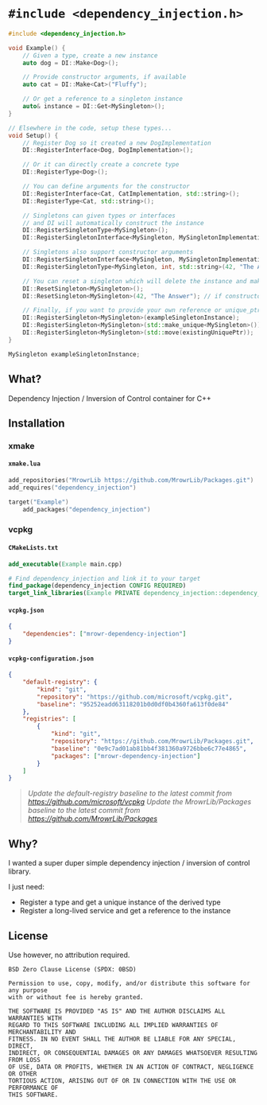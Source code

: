 # `#include <dependency_injection.h>`

```cpp
#include <dependency_injection.h>

void Example() {
    // Given a type, create a new instance
    auto dog = DI::Make<Dog>();

    // Provide constructor arguments, if available
    auto cat = DI::Make<Cat>("Fluffy");

    // Or get a reference to a singleton instance
    auto& instance = DI::Get<MySingleton>();
}

// Elsewhere in the code, setup these types...
void Setup() {
    // Register Dog so it created a new DogImplementation
    DI::RegisterInterface<Dog, DogImplementation>();

    // Or it can directly create a concrete type
    DI::RegisterType<Dog>();

    // You can define arguments for the constructor
    DI::RegisterInterface<Cat, CatImplementation, std::string>();
    DI::RegisterType<Cat, std::string>();

    // Singletons can given types or interfaces
    // and DI will automatically construct the instance
    DI::RegisterSingletonType<MySingleton>();
    DI::RegisterSingletonInterface<MySingleton, MySingletonImplementation>();

    // Singletons also support constructor arguments
    DI::RegisterSingletonInterface<MySingleton, MySingletonImplementation, int, std::string>(42, "The Answer");
    DI::RegisterSingletonType<MySingleton, int, std::string>(42, "The Answer");

    // You can reset a singleton which will delete the instance and make a new one
    DI::ResetSingleton<MySingleton>();
    DI::ResetSingleton<MySingleton>(42, "The Answer"); // if constructor arguments

    // Finally, if you want to provide your own reference or unique_ptr to a singleton, you can
    DI::RegisterSingleton<MySingleton>(exampleSingletonInstance);
    DI::RegisterSingleton<MySingleton>(std::make_unique<MySingleton>());
    DI::RegisterSingleton<MySingleton>(std::move(existingUniquePtr));
}

MySingleton exampleSingletonInstance;
```

## What?

Dependency Injection / Inversion of Control container for C++

## Installation

### xmake

#### `xmake.lua`

```lua
add_repositories("MrowrLib https://github.com/MrowrLib/Packages.git")
add_requires("dependency_injection")

target("Example")
    add_packages("dependency_injection")
```

### vcpkg

#### `CMakeLists.txt`

```cmake
add_executable(Example main.cpp)

# Find dependency_injection and link it to your target
find_package(dependency_injection CONFIG REQUIRED)
target_link_libraries(Example PRIVATE dependency_injection::dependency_injection)
```

#### `vcpkg.json`

```json
{
    "dependencies": ["mrowr-dependency-injection"]
}
```

#### `vcpkg-configuration.json`

```json
{
    "default-registry": {
        "kind": "git",
        "repository": "https://github.com/microsoft/vcpkg.git",
        "baseline": "95252eadd63118201b0d0df0b4360fa613f0de84"
    },
    "registries": [
        {
            "kind": "git",
            "repository": "https://github.com/MrowrLib/Packages.git",
            "baseline": "0e9c7ad01ab81bb4f381360a9726bbe6c77e4865",
            "packages": ["mrowr-dependency-injection"]
        }
    ]
}
```

> _Update the default-registry baseline to the latest commit from https://github.com/microsoft/vcpkg_
> _Update the MrowrLib/Packages baseline to the latest commit from https://github.com/MrowrLib/Packages_

## Why?

I wanted a super duper simple dependency injection / inversion of control library.

I just need:
- Register a type and get a unique instance of the derived type
- Register a long-lived service and get a reference to the instance


## License

Use however, no attribution required.

```
BSD Zero Clause License (SPDX: 0BSD)

Permission to use, copy, modify, and/or distribute this software for any purpose
with or without fee is hereby granted.

THE SOFTWARE IS PROVIDED "AS IS" AND THE AUTHOR DISCLAIMS ALL WARRANTIES WITH
REGARD TO THIS SOFTWARE INCLUDING ALL IMPLIED WARRANTIES OF MERCHANTABILITY AND
FITNESS. IN NO EVENT SHALL THE AUTHOR BE LIABLE FOR ANY SPECIAL, DIRECT,
INDIRECT, OR CONSEQUENTIAL DAMAGES OR ANY DAMAGES WHATSOEVER RESULTING FROM LOSS
OF USE, DATA OR PROFITS, WHETHER IN AN ACTION OF CONTRACT, NEGLIGENCE OR OTHER
TORTIOUS ACTION, ARISING OUT OF OR IN CONNECTION WITH THE USE OR PERFORMANCE OF
THIS SOFTWARE.
```
